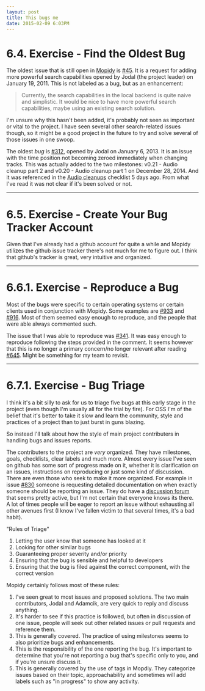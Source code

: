 ```yaml
---
layout: post
title: This bugs me
date: 2015-02-09 6:03PM
---
```


# 6.4. Exercise - Find the Oldest Bug
The oldest issue that is still open in [Mopidy](http://github.com/mopidy) is [#45](https://github.com/mopidy/mopidy/issues/45). It is a request for adding more powerful search capabilities opened by Jodal (the project leader) on January 19, 2011. This is not labeled as a bug, but as an enhancement:

>Currently, the search capabilities in the local backend is quite naive and simplistic. It would be nice to have more powerful search capabilities, maybe using an existing search solution.

I'm unsure why this hasn't been added, it's probably not seen as important or vital to the project. I have seen several other search-related issues though, so it might be a good project in the future to try and solve several of those issues in one swoop.

The oldest *bug* is [#312](https://github.com/mopidy/mopidy/issues/312), opened by Jodal on January 6, 2013. It is an issue with the time position not becoming zeroed immediately when changing tracks. This was actually added to the two milestones:  v0.21 - Audio cleanup part 2 and v0.20 - Audio cleanup part 1 on December 28, 2014. And it was referenced in the [Audio cleanups](https://github.com/mopidy/mopidy/issues/766) checklist 5 days ago. From what I've read it was not clear if it's been solved or not. 

---

# 6.5. Exercise - Create Your Bug Tracker Account
Given that I've already had a github account for quite a while and Mopidy utilizes the github issue tracker there's not much for me to figure out. I think that github's tracker is great, very intuitive and organized. 

---

# 6.6.1. Exercise - Reproduce a Bug
Most of the bugs were specific to certain operating systems or certain clients used in conjunction with Mopidy. Some examples are [#933](https://github.com/mopidy/mopidy/issues/933) and [#916](https://github.com/mopidy/mopidy/issues/916). Most of them seemed easy enough to reproduce, and the people that were able always commented such. 

The issue that I was able to reproduce was [#341](https://github.com/mopidy/mopidy/issues/341). It was easy enough to reproduce following the steps provided in the comment. It seems however that this is no longer a primary concern/no longer relevant after reading [#645](https://github.com/mopidy/mopidy/pull/645). Might be something for my team to revisit.

---

# 6.7.1. Exercise - Bug Triage
I think it's a bit silly to ask for us to triage five bugs at this early stage in the project (even though I'm usually all for the trial by fire). For OSS I'm of the belief that it's better to take it slow and learn the community, style and practices of a project than to just burst in guns blazing.

So instead I'll talk about how the style of main project contributers in handling bugs and issues reports.

The contributers to the project are *very* organized. They have milestones, goals, checklists, clear labels and much more. Almost every issue I've seen on github has some sort of progress made on it, whether it is clarification on an issues, instructions on reproducing or just some kind of discussion. There are even those who seek to make it more organized. For example in issue [#830](https://github.com/mopidy/mopidy/issues/830) someone is requesting detailed documentation on when exactly someone should be reporting an issue. They do have a [discussion forum](https://discuss.mopidy.com/) that seems pretty active, but I'm not certain that everyone knows its there. A lot of times people will be eager to report an issue without exhausting all other avenues first (I know I've fallen victim to that several times, it's a bad habit).

"Rules of Triage"

1. Letting the user know that someone has looked at it
2. Looking for other similar bugs
3. Guaranteeing proper severity and/or priority
4. Ensuring that the bug is sensible and helpful to developers
5. Ensuring that the bug is filed against the correct component, with the correct version

Mopidy certainly follows most of these rules:

1. I've seen great to most issues and proposed solutions. The two main contributors, Jodal and Adamcik, are very quick to reply and discuss anything. 
2. It's harder to see if this practice is followed, but often in discussion of one issue, people will seek out other related issues or pull requests and reference them.
3. This is generally covered. The practice of using milestones seems to also prioritize bugs and enhancements.
4. This is the responsibility of the one reporting the bug. It's important to determine that you're not reporting a bug that's specific only to you, and if you're unsure discuss it. 
5. This is generally covered by the use of tags in Mopdiy. They categorize issues based on their topic, approachability and sometimes will add labels such as "in progress" to show any activity.




